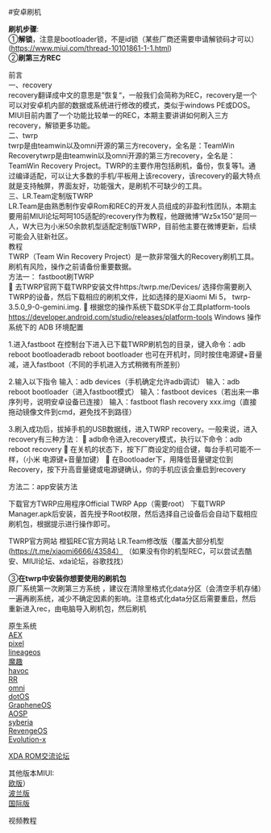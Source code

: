#安卓刷机  

**刷机步骤**:  
①**解锁**，注意是bootloader锁，不是id锁（某些厂商还需要申请解锁码才可以）(https://www.miui.com/thread-10101861-1-1.html)  
②**刷第三方REC** 

前言    
一、recovery  
 recovery翻译成中文的意思是”恢复“，一般我们会简称为REC，recovery是一个可以对安卓机内部的数据或系统进行修改的模式，类似于windows PE或DOS。MIUI目前内置了一个功能比较单一的REC，本期主要讲讲如何刷入三方recovery，解锁更多功能。  
二、twrp    
twrp是由teamwin以及omni开源的第三方recovery，全名是：TeamWin Recoverytwrp是由teamwin以及omni开源的第三方recovery，全名是：TeamWin Recovery Project。TWRP的主要作用包括刷机，备份，恢复等1。通过编译适配，可以让大多数的手机/平板用上该recovery，该recovery的最大特点就是支持触屏，界面友好，功能强大，是刷机不可缺少的工具。  
三、LR.Team定制版TWRP  
 LR.Team是由熟悉制作安卓Rom和REC的开发人员组成的非盈利性团队，本期主要用前MIUI论坛呵呵105适配的recovery作为教程，他跟微博“Wz5x150”是同一人，W大已为小米50余款机型适配定制版TWRP，目前他主要在微博更新，后续可能会入驻新社区。  
教程  
TWRP（Team Win Recovery Project）是一款非常强大的Recovery刷机工具。刷机有风险，操作之前请备份重要数据。  
方法一： fastboot刷TWRP   
	去TWRP官网下载TWRP安装文件https:/twrp.me/Devices/
选择你需要刷入TWRP的设备，然后下载相应的刷机文件，比如选择的是Xiaomi Mi 5， twrp-3.5.0_9-0-gemini.img.
	根据您的操作系统下载SDK平台工具platform-tools
https://developer.android.com/studio/releases/platform-tools
Windows 操作系统下的 ADB 环境配置

1.进入fastboot
在控制台下进入已下载TWRP刷机包的目录，键入命令：adb reboot bootloaderadb reboot bootloader 也可在开机时，同时按住电源键+音量减，进入fastboot（不同的手机进入方式稍微有所差别）

2.输入以下指令
输入：adb devices（手机确定允许adb调试）
输入：adb reboot bootloader（进入fastboot模式）
输入：fastboot devices（若出来一串序列号，说明安卓设备已连接）
输入：fastboot flash recovery xxx.img（直接拖动镜像文件到cmd，避免找不到路径）

3.刷入成功后，拔掉手机的USB数据线，进入TWRP recovery。一般来说，进入recovery有三种方法：
	adb命令进入recovery模式，执行以下命令：adb reboot recovery
	在关机的状态下，按下厂商设定的组合键，每台手机可能不一样，（小米 电源键+音量加键）
	在Bootloader下，用降低音量键定位到Recovery，按下升高音量键或电源键确认，你的手机应该会重启到recovery

方法二：app安装方法

下载官方TWRP应用程序Official TWRP App（需要root）
下载TWRP Manager.apk后安装，首先授予Root权限，然后选择自己设备后会自动下载相应刷机包，根据提示进行操作即可。

TWRP官方网站 
橙狐REC官方网站
LR.Team修改版（覆盖大部分机型 (https://t.me/xiaomi6666/43584）
（如果没有你的机型REC，可以尝试去酷安、MIUI论坛、xda论坛，谷歌找找）

③**在twrp中安装你想要使用的刷机包**  
原厂系统第一次刷第三方系统 ，建议在清除里格式化data分区（会清空手机存储）一遍再刷系统，减少不确定因素的影响。注意格式化data分区后需要重启，然后重新进入rec，由电脑导入刷机包，然后刷机

原生系统  
[AEX](https://downloads.aospextended.com/)   
[pixel](https://download.pixelexperience.org/)    
[lineageos](https://download.lineageos.org/)   
[魔趣](https://download.mokeedev.com/)    
[havoc](https://sourceforge.net/projects/havoc-os/files/)   
[RR](https://get.resurrectionremix.com/)  
[omni](https://www.omnirom.org/)  
[dotOS](https://www.droidontime.com)  
[GrapheneOS](https://grapheneos.org)  
[AOSP](https://www.aospextended.com/)  
[syberia](https://syberiaos.com/downloads)  
[RevengeOS](https://download.revengeos.com/)  
[Evolution-x](https://evolution-x.org/)  

[XDA ROM交流论坛](https://www.xda-developers.com/)  

其他版本MIUI:  
[欧版](https://xiaomi.eu/community/threads/20-7-2.56447)）  
[波兰版](https://miuipolska.pl/download/)  
[国际版](https://c.mi.com/miuidownload/index)  

视频教程  
